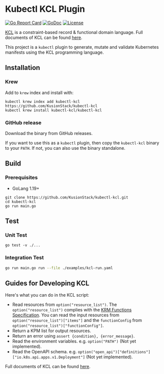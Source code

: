 # Kubectl KCL Plugin

[![Go Report Card](https://goreportcard.com/badge/github.com/KusionStack/kubectl-kcl)](https://goreportcard.com/report/github.com/KusionStack/kubectl-kcl)
[![GoDoc](https://godoc.org/github.com/KusionStack/kubectl-kcl?status.svg)](https://godoc.org/github.com/KusionStack/kubectl-kcl)
[![License](https://img.shields.io/badge/License-Apache%202.0-blue.svg)](https://github.com/KusionStack/kubectl-kcl/blob/main/LICENSE)

[KCL](https://github.com/KusionStack/KCLVM) is a constraint-based record & functional domain language. Full documents of KCL can be found [here](https://kcl-lang.io/).

This project is a `kubectl` plugin to generate, mutate and validate Kubernetes manifests using the KCL programming language.

## Installation

### Krew

Add to `krew` index and install with:

```shell
kubectl krew index add kubectl-kcl https://github.com/KusionStack/kubectl-kcl
kubectl krew install kubectl-kcl/kubectl-kcl
```

### GitHub release

Download the binary from GitHub releases.

If you want to use this as a `kubectl` plugin, then copy the `kubectl-kcl` binary to your `PATH`. If not, you can also use the binary standalone.

## Build

### Prerequisites

+ GoLang 1.19+

```shell
git clone https://github.com/KusionStack/kubectl-kcl.git
cd kubectl-kcl
go run main.go
```

## Test

### Unit Test

```shell
go test -v ./...
```

### Integration Test

```bash
go run main.go run --file ./examples/kcl-run.yaml
```

## Guides for Developing KCL

Here's what you can do in the KCL script:

+ Read resources from `option("resource_list")`. The `option("resource_list")` complies with the [KRM Functions Specification](https://kpt.dev/book/05-developing-functions/01-functions-specification). You can read the input resources from `option("resource_list")["items"]` and the `functionConfig` from `option("resource_list")["functionConfig"]`.
+ Return a KPM list for output resources.
+ Return an error using `assert {condition}, {error_message}`.
+ Read the environment variables. e.g. `option("PATH")` (Not yet implemented).
+ Read the OpenAPI schema. e.g. `option("open_api")["definitions"]["io.k8s.api.apps.v1.Deployment"]` (Not yet implemented).

Full documents of KCL can be found [here](https://kcl-lang.io/).
